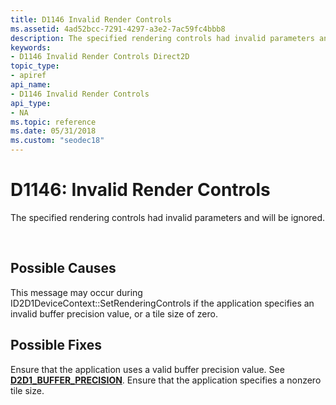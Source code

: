 ```yaml
---
title: D1146 Invalid Render Controls
ms.assetid: 4ad52bcc-7291-4297-a3e2-7ac59fc4bbb8
description: The specified rendering controls had invalid parameters and will be ignored.
keywords:
- D1146 Invalid Render Controls Direct2D
topic_type:
- apiref
api_name:
- D1146 Invalid Render Controls
api_type:
- NA
ms.topic: reference
ms.date: 05/31/2018
ms.custom: "seodec18"
---
```


# D1146: Invalid Render Controls

The specified rendering controls had invalid parameters and will be ignored.






 

## Possible Causes

This message may occur during ID2D1DeviceContext::SetRenderingControls if the application specifies an invalid buffer precision value, or a tile size of zero.

## Possible Fixes

Ensure that the application uses a valid buffer precision value. See [**D2D1\_BUFFER\_PRECISION**](/windows/desktop/api/D2d1_1/ne-d2d1_1-d2d1_buffer_precision). Ensure that the application specifies a nonzero tile size.

 

 




